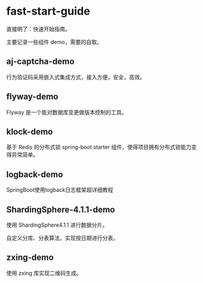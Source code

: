 # fast-start-guide

直接明了：快速开始指南。  

主要记录一些组件 demo，需要的自取。  

## aj-captcha-demo

行为验证码采用嵌入式集成方式，接入方便，安全，高效。  

## flyway-demo

Flyway 是一个能对数据库变更做版本控制的工具。  

## klock-demo

基于 Redis 的分布式锁 spring-boot starter 组件，使得项目拥有分布式锁能力变得异常简单。

## logback-demo

SpringBoot使用logback日志框架超详细教程

## ShardingSphere-4.1.1-demo

使用 ShardingSphere4.1.1 进行数据分片。  

自定义分库、分表算法，实现按日期进行分表。  

## zxing-demo

使用 zxing 库实现二维码生成。

